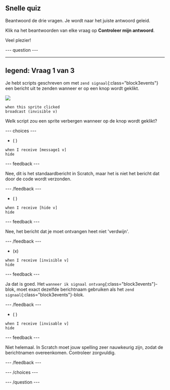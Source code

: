 ## Snelle quiz

Beantwoord de drie vragen. Je wordt naar het juiste antwoord geleid.

Klik na het beantwoorden van elke vraag op **Controleer mijn antwoord**.

Veel plezier!

--- question ---

---
legend: Vraag 1 van 3
---

Je hebt scripts geschreven om met `zend signaal`{:class="block3events"} een bericht uit te zenden wanneer er op een knop wordt geklikt.

![](images/button-icon.png)

```blocks3
when this sprite clicked
broadcast (invisible v)
```

Welk script zou een sprite verbergen wanneer op de knop wordt geklikt?

--- choices ---

- ( )

```blocks3
when I receive [message1 v]
hide
```

 --- feedback ---

 Nee, dit is het standaardbericht in Scratch, maar het is niet het bericht dat door de code wordt verzonden.

 --- /feedback ---

- ( )

```blocks3
when I receive [hide v]
hide
```

 --- feedback ---

 Nee, het bericht dat je moet ontvangen heet niet 'verdwijn'.

 --- /feedback ---

- (x)

```blocks3
when I receive [invisible v]
hide
```

 --- feedback ---

Ja dat is goed. Het `wanneer ik signaal ontvang`{:class="block3events"}-blok, moet exact dezelfde berichtnaam gebruiken als het `zend signaal`{:class="block3events"}-blok.

 --- /feedback ---

- ( )

```blocks3
when I receive [invisable v]
hide
```

 --- feedback ---

 Niet helemaal. In Scratch moet jouw spelling zeer nauwkeurig zijn, zodat de berichtnamen overeenkomen. Controleer zorgvuldig.

 --- /feedback ---

--- /choices ---

--- /question ---
